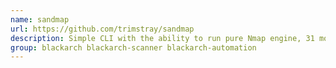 ```yaml
---
name: sandmap
url: https://github.com/trimstray/sandmap
description: Simple CLI with the ability to run pure Nmap engine, 31 modules with 459 scan profiles.
group: blackarch blackarch-scanner blackarch-automation
---
```

